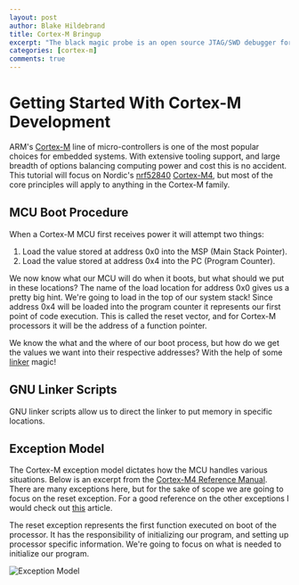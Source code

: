 ```yaml
---
layout: post
author: Blake Hildebrand
title: Cortex-M Bringup
excerpt: "The black magic probe is an open source JTAG/SWD debugger for ARM micro-controllers. It hosts a GDB remote server accessible over a serial connection to easily interface with GDB clients. The project provides support for debugging and flashing for a growing number of arm micro-controllers."
categories: [cortex-m]
comments: true
---
```


# Getting Started With Cortex-M Development

ARM's [Cortex-M](https://developer.arm.com/ip-products/processors/cortex-m) line of micro-controllers is one of the most popular choices for embedded systems. With extensive tooling support, and large breadth of options balancing computing power and cost this is no accident. This tutorial will focus on Nordic's [nrf52840](https://www.nordicsemi.com/Software-and-Tools/Development-Kits/nRF52840-DK) [Cortex-M4](https://developer.arm.com/ip-products/processors/cortex-m/cortex-m4), but most of the core principles will apply to anything in the Cortex-M family.

## MCU Boot Procedure

When a Cortex-M MCU first receives power it will attempt two things:

1. Load the value stored at address 0x0 into the MSP (Main Stack Pointer).
2. Load the value stored at address 0x4 into the PC (Program Counter).

We now know what our MCU will do when it boots, but what should we put in these locations? The name of the load location for address 0x0 gives us a pretty big hint. We're going to load in the top of our system stack! Since address 0x4 will be loaded into the program counter it represents our first point of code execution. This is called the reset vector, and for Cortex-M processors it will be the address of a function pointer.

We know the what and the where of our boot process, but how do we get the values we want into their respective addresses? With the help of some [linker](https://ftp.gnu.org/old-gnu/Manuals/ld-2.9.1/html_chapter/ld_3.html) magic!

## GNU Linker Scripts

GNU linker scripts allow us to direct the linker to put memory in specific locations.

## Exception Model

The Cortex-M exception model dictates how the MCU handles various situations. Below is an excerpt from the [Cortex-M4 Reference Manual](https://static.docs.arm.com/ddi0403/eb/DDI0403E_B_armv7m_arm.pdf). There are many exceptions here, but for the sake of scope we are going to focus on the reset exception. For a good reference on the other exceptions I would check out [this](https://interrupt.memfault.com/blog/arm-cortex-m-exceptions-and-nvic) article.

The reset exception represents the first function executed on boot of the processor. It has the responsibility of initializing our program, and setting up processor specific information. We're going to focus on what is needed to initialize our program.

![Exception Model](https://lh3.googleusercontent.com/INo-eVE31RM9vx8JdrB_rtQ85btMuJPWiFHYsGy_vVG9T1EaUbElNQhqx2Xf6QQ9g5o0l_vpTF4q1nSrBUnbHMqOhCOwnz9V7q1xX3ONnQ0CpGipYzIj5aNjZ810ilmz-DneLrwZ-Sbm54SM4XQyZlF32D6xtiDpjo_ISYehMZ7D-Kwo5Yu1da01oY6p5SbQsI7do2ttwHoQ4K9elrtnw_obSXRu1FPcnqXqDND-Q2s1so5vEfRzhoagn6DXkqGWmSyEKuG0DKxrzp7lKP5UfkCOZss0iqhpiri14aY2bH5YKAEoLeEy7YXIPCN7LxJthaV5RfsaxqUjCDpKHctIvlOZ8iygcx76WkL6Wqqje2oACVKhpgDs-tmxA0LhSLEb6zXOWm8bwAlPSaiXxwwlnCuoeYDhYY9jPSSClnrGvsnFirrqorwmJBGjZIoK2jxPw7zGk4zrSSa3XS2VDl_hgtDREuTdOf7IiovwCMtDicOl21p2ZNpPC2mlyw1ExLSF_lorTX7ADFiiAbsr-yHGIzjsgY3Me7pDwgikYQp7x6BFu25MbQ-2znVXWt4gt9PntbuF71uEGe0NSZTnNROBzt1Xllq7Bta5Zc03DCARQ54RgYMoU4mOounuyYgF5NJHSPmvHkDGxs7v7t4AolI_Rz6V6qo8N_deyCaWPuobBOE52f13PqIH=w292-h580-no)